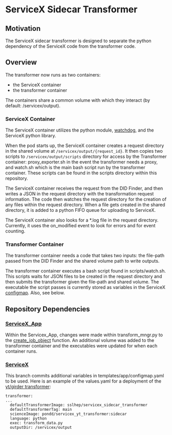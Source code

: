 # ServiceX Sidecar Transformer

## Motivation

The ServiceX sidecar transformer is designed to separate the python dependency of the ServiceX code from the transformer code.

## Overview

The transformer now runs as two containers:

- the ServiceX container
- the transformer container

The containers share a common volume with which they interact (by default: /servicex/output).

### ServiceX Container

The ServiceX container utilizes the python module, [watchdog](https://pypi.org/project/watchdog/), and the ServiceX python library.

When the pod starts up, the ServiceX container creates a request directory in the shared volume at `/servicex/output/{request_id}`. It then copies two scripts to `/servicex/output/scripts` directory for access by the Transformer container: proxy_exporter.sh in the event the transformer needs a proxy, and watch.sh which is the main bash script run by the transformer container. These scripts can be found in the scripts directory within this repository.

The ServiceX container receives the request from the DID Finder, and then writes a JSON in the request directory with the transformation request information. The code then watches the request directory for the creation of any files within the request directory. When a file gets created in the shared directory, it is added to a python FIFO queue for uploading to ServiceX.

The ServiceX container also looks for a *.log file in the request directory. Currently, it uses the on_modified event to look for errors and for event counting.

### Transformer Container

The transformer container needs a code that takes two inputs: the file-path passed from the DID Finder and the shared volume path to write outputs.

The transformer container executes a bash script found in scripts/watch.sh. This scripts waits for JSON files to be created in the request directory and then submits the transformer given the file-path and shared volume. The executable the script passes is currently stored as variables in the ServiceX [configmap](https://github.com/ssl-hep/ServiceX/blob/feb6af0d4a0f592bc52d598ae9bca1ab0e62cf10/servicex/templates/app/configmap.yaml#L101). Also, see below.

## Repository Dependencies

### [ServiceX_App](https://github.com/ssl-hep/ServiceX_App/tree/sidecar)

Within the Servicex_App, changes were made within transform_mngr.py to the [create_job_object](https://github.com/ssl-hep/ServiceX_App/blob/d41080a99c7b1559ed34194cde83224a27af95d5/servicex/transformer_manager.py#L57) function. An additional volume was added to the transformer container and the executables were updated for when each container runs.

### [ServiceX](https://github.com/ssl-hep/ServiceX/tree/sidecar)

This branch commits additional variables in templates/app/configmap.yaml to be used. Here is an example of the values.yaml for a deployment of the [yt/girder transformer](https://github.com/pondd-project/ServiceX_yt_Transformer/tree/sidecar):

```
transformer:
...
  defaultTransformerImage: sslhep/servicex_sidecar_transformer
  defaultTransformerTag: main
  scienceImage: pondd/servicex_yt_transformer:sidecar
  language: python
  exec: transform_data.py
  outputDir: /servicex/output
```
